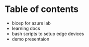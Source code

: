 Table of contents
=================

<!--ts-->
- bicep for azure lab
- learning docs
- bash scripts to setup edge devices
- demo presentaion
<!--te-->

